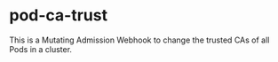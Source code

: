 # pod-ca-trust

This is a Mutating Admission Webhook to change the trusted CAs of all Pods in a cluster.
